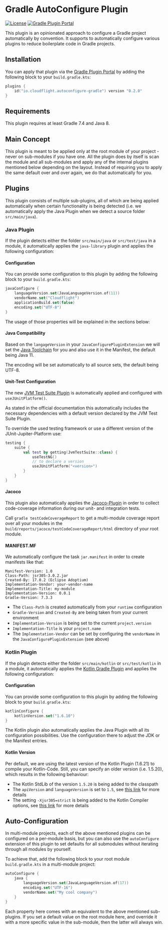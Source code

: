 # Gradle AutoConfigure Plugin

[![License](https://img.shields.io/badge/License-Apache_2.0-green.svg)](https://opensource.org/licenses/Apache-2.0)
[![Gradle Plugin Portal](https://img.shields.io/gradle-plugin-portal/v/io.cloudflight.autoconfigure-gradle?logo=gradle&label=Gradle%20Plugin%20Portal)](https://plugins.gradle.org/plugin/io.cloudflight.autoconfigure-gradle)

This plugin is an opinionated approach to configure a Gradle project automatically by convention. 
It supports to automatically configure various plugins to reduce boilerplate code in Gradle projects.

## Installation

You can apply that plugin via the [Gradle Plugin Portal](https://plugins.gradle.org/plugin/io.cloudflight.autoconfigure-gradle)
by adding the following block to your `build.gradle.kts`:

````kotlin
plugins {
    id("io.cloudflight.autoconfigure-gradle") version "0.2.0"
}
````

## Requirements

This plugin requires at least Gradle 7.4 and Java 8.

## Main Concept

This plugin is meant to be applied only at the root module of your project - never on sub-modules if you have one.
All the plugin does by itself is scan the module and all sub-modules and apply
any of the internal plugins mentioned below depending on the layout. Instead of requiring you
to apply the same default over and over again, we do that automatically for you.


## Plugins

This plugin consists of multiple sub-plugins, all of which are being applied automatically when 
certain functionality is being detected (i.e. we automatically apply the Java Plugin when we detect 
a source folder `src/main/java`). 

### Java Plugin

If the plugin detects either the folder `src/main/java` or `src/test/java` in a module, it automatically
applies the `java-library` plugin and applies the following configuration:

#### Configuration

You can provide some configuration to this plugin by adding the following block to 
your `build.gradle.kts`:

````kotlin
javaConfigure {
    languageVersion.set(JavaLanguageVersion.of(11))
    vendorName.set("Cloudflight")
    applicationBuild.set(false)
    encoding.set("UTF-8")
}
````

The usage of those properties will be explained in the sections below:

#### Java Compatibility

Based on the `langageVersion` in your `JavaConfigurePluginExtension` we will set the [Java Toolchain](https://docs.gradle.org/current/userguide/toolchains.html)
for you and also use it in the Manifest, the default being Java 11. 

The encoding will be set automatically to all source sets, the default being UTF-8.

#### Unit-Test Configuration

The new [JVM Test Suite Plugin](https://docs.gradle.org/current/userguide/jvm_test_suite_plugin.html) is automatically applied
and configured with `useJUnitPlatform()`.

As stated in the official documentation this automatically includes the necessary dependencies with a default version declared by the JVM Test Suite Plugin.

To override the used testing framework or use a different version of the JUnit-Jupiter-Platform use:
```kotlin
testing {
    suite {
        val test by getting(JvmTestSuite::class) {
            useTestNG()
            // to declare a version
            useJUnitPlatform("<version>")
        }
    }
}
```

#### Jacoco

This plugin also automatically applies the [Jacoco-Plugin](https://docs.gradle.org/current/userguide/jacoco_plugin.html)
in order to collect code-coverage information during our unit- and integration tests.

Call `gradle testCodeCoverageReport` to get a multi-module coverage report over all your modules in the
`build/reports/jacoco/testCodeCoverageReport/html` directory of your root module.

#### MANIFEST.MF

We automatically configure the task `jar.manifest` in order to create manifests like that:

````
Manifest-Version: 1.0
Class-Path: jsr305-3.0.2.jar
Created-By: 17.0.2 (Eclipse Adoptium)
Implementation-Vendor: your-vendor-name
Implementation-Title: my-module
Implementation-Version: 0.0.1
Gradle-Version: 7.3.3
````

* The `Class-Path` is created automatically from your `runtime` configuration
* `Gradle-Version` and `Created-By` are being taken from your current environment
* `Implementation-Version` is being set to the current `project.version`
* `Implementation-Title` is your `project.name`
* The `Implementation-Vendor` can be set by configuring the `vendorName` in the `JavaConfigurePluginExtension` (see above)

### Kotlin Plugin

If the plugin detects either the folder `src/main/kotlin` or `src/test/kotlin` in a module, it automatically
applies the [Kotlin Gradle Plugin](https://kotlinlang.org/docs/gradle.html) and applies the following configuration:

#### Configuration

You can provide some configuration to this plugin by adding the following block to
your `build.gradle.kts`:

````kotlin
kotlinConfigure {
    kotlinVersion.set("1.6.10")
}
````

The Kotlin plugin also automatically applies the Java Plugin with all its configuration possibilities. Use the configuration
there to adjust the JDK or the Manifest entries.

#### Kotlin Version

Per default, we are using the latest version of the Kotlin Plugin (1.6.21) to compile your Kotlin-Code. Still,
you can specify an older version (i.e. 1.5.20), which results in the following behaviour:

* The Kotlin StdLib of the version `1.5.20` is being added to the classpath
* The `apiVersion` and `languageVersion` is set to `1.5`, see [this link](https://kotlinlang.org/docs/gradle.html#attributes-common-to-jvm-and-js) for more details
* The setting `-Xjsr305=strict` is being added to the Kotlin Compiler options, see [this link](https://kotlinlang.org/docs/java-interop.html#jsr-305-support) for more details


## Auto-Configuration

In multi-module projects, each of the above mentioned plugins can be configured on a per-module basis,
but you can also use the `autoConfigure` extension of this plugin to set defaults for all submodules without
iterating through all modules by yourself.

To achieve that, add the following block to your root module `build.gradle.kts` in a multi-module project:

````kotlin
autoConfigure {
    java {
        languageVersion.set(JavaLanguageVersion.of(17))
        encoding.set("UTF-16")
        vendorName.set("My cool company")
    }
}
````

Each property here comes with an equivalent to the above mentioned sub-plugins. If you set a default value
on the root module here, and override it with a more specific value in the sub-module, then the latter will
always win.
